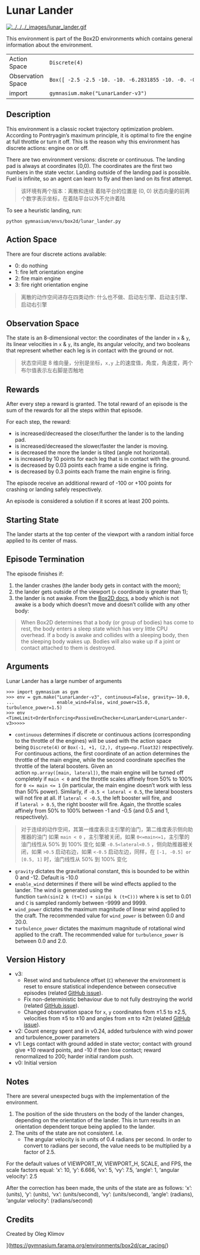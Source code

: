 # Lunar Lander

[![../../../_images/lunar_lander.gif](https://gymnasium.farama.org/_images/lunar_lander.gif)](https://gymnasium.farama.org/_images/lunar_lander.gif)

This environment is part of the Box2D environments which contains general information about the environment.

|                   |                                                                                                                |
| ----------------- | -------------------------------------------------------------------------------------------------------------- |
| Action Space      | `Discrete(4)`                                                                                                  |
| Observation Space | `Box([ -2.5 -2.5 -10. -10. -6.2831855 -10. -0. -0. ], [ 2.5 2.5 10. 10. 6.2831855 10. 1. 1. ], (8,), float32)` |
| import            | `gymnasium.make("LunarLander-v3")`                                                                             |

## Description
This environment is a classic rocket trajectory optimization problem. According to Pontryagin’s maximum principle, it is optimal to fire the engine at full throttle or turn it off. This is the reason why this environment has discrete actions: engine on or off.

There are two environment versions: discrete or continuous. The landing pad is always at coordinates (0,0). The coordinates are the first two numbers in the state vector. Landing outside of the landing pad is possible. Fuel is infinite, so an agent can learn to fly and then land on its first attempt.
>  该环境有两个版本：离散和连续
>  着陆平台的位置是 (0, 0)
>  状态向量的前两个数字表示坐标，在着陆平台以外不允许着陆

To see a heuristic landing, run:

```
python gymnasium/envs/box2d/lunar_lander.py
```

## Action Space
There are four discrete actions available:

- 0: do nothing
- 1: fire left orientation engine
- 2: fire main engine
- 3: fire right orientation engine

>  离散的动作空间进存在四类动作: 什么也不做、启动左引擎、启动主引擎、启动右引擎

## Observation Space
The state is an 8-dimensional vector: the coordinates of the lander in `x` & `y`, its linear velocities in `x` & `y`, its angle, its angular velocity, and two booleans that represent whether each leg is in contact with the ground or not.

>  状态空间是 8 维向量，分别是坐标，`x,y` 上的速度值，角度，角速度，两个布尔值表示左右脚是否触地

## Rewards
After every step a reward is granted. The total reward of an episode is the sum of the rewards for all the steps within that episode.

For each step, the reward:

- is increased/decreased the closer/further the lander is to the landing pad.
- is increased/decreased the slower/faster the lander is moving.
- is decreased the more the lander is tilted (angle not horizontal).
- is increased by 10 points for each leg that is in contact with the ground.
- is decreased by 0.03 points each frame a side engine is firing.
- is decreased by 0.3 points each frame the main engine is firing.

The episode receive an additional reward of -100 or +100 points for crashing or landing safely respectively.

An episode is considered a solution if it scores at least 200 points.

## Starting State
The lander starts at the top center of the viewport with a random initial force applied to its center of mass.

## Episode Termination
The episode finishes if:

1. the lander crashes (the lander body gets in contact with the moon);
2. the lander gets outside of the viewport (`x` coordinate is greater than 1);
3. the lander is not awake. From the [Box2D docs](https://box2d.org/documentation/md__d_1__git_hub_box2d_docs_dynamics.html#autotoc_md61), a body which is not awake is a body which doesn’t move and doesn’t collide with any other body:

> When Box2D determines that a body (or group of bodies) has come to rest, the body enters a sleep state which has very little CPU overhead. If a body is awake and collides with a sleeping body, then the sleeping body wakes up. Bodies will also wake up if a joint or contact attached to them is destroyed.

## Arguments
Lunar Lander has a large number of arguments

```
>>> import gymnasium as gym
>>> env = gym.make("LunarLander-v3", continuous=False, gravity=-10.0,
...                enable_wind=False, wind_power=15.0, turbulence_power=1.5)
>>> env
<TimeLimit<OrderEnforcing<PassiveEnvChecker<LunarLander<LunarLander-v3>>>>>
```

- `continuous` determines if discrete or continuous actions (corresponding to the throttle of the engines) will be used with the action space being `Discrete(4)` or `Box(-1, +1, (2,), dtype=np.float32)` respectively. For continuous actions, the first coordinate of an action determines the throttle of the main engine, while the second coordinate specifies the throttle of the lateral boosters. Given an action `np.array([main, lateral])`, the main engine will be turned off completely if `main < 0` and the throttle scales affinely from 50% to 100% for `0 <= main <= 1` (in particular, the main engine doesn’t work with less than 50% power). Similarly, if `-0.5 < lateral < 0.5`, the lateral boosters will not fire at all. If `lateral < -0.5`, the left booster will fire, and if `lateral > 0.5`, the right booster will fire. Again, the throttle scales affinely from 50% to 100% between -1 and -0.5 (and 0.5 and 1, respectively).
>  对于连续的动作空间，其第一维度表示主引擎的油门，第二维度表示侧向助推器的油门
>  如果 `main < 0` ，主引擎被关闭，如果 `0<=main<=1`，主引擎的油门线性从 50% 到 100% 变化
>  如果 `-0.5<lateral<0.5` ，侧向助推器被关闭，如果 `>0.5` 启动右边，如果 `<-0.5` 启动左边，同样，在 `[-1, -0.5] or [0.5, 1]` 时，油门线性从 50% 到 100% 变化

- `gravity` dictates the gravitational constant, this is bounded to be within 0 and -12. Default is -10.0
- `enable_wind` determines if there will be wind effects applied to the lander. The wind is generated using the function `tanh(sin(2 k (t+C)) + sin(pi k (t+C)))` where `k` is set to 0.01 and `C` is sampled randomly between -9999 and 9999.
- `wind_power` dictates the maximum magnitude of linear wind applied to the craft. The recommended value for `wind_power` is between 0.0 and 20.0.
- `turbulence_power` dictates the maximum magnitude of rotational wind applied to the craft. The recommended value for `turbulence_power` is between 0.0 and 2.0.

## Version History

- v3:
    - Reset wind and turbulence offset (`C`) whenever the environment is reset to ensure statistical independence between consecutive episodes (related [GitHub issue](https://github.com/Farama-Foundation/Gymnasium/issues/954)).
    - Fix non-deterministic behaviour due to not fully destroying the world (related [GitHub issue](https://github.com/Farama-Foundation/Gymnasium/issues/728)).
    - Changed observation space for `x`, `y` coordinates from ±1.5 to ±2.5, velocities from ±5 to ±10 and angles from ±π to ±2π (related [GitHub issue](https://github.com/Farama-Foundation/Gymnasium/issues/752)).
- v2: Count energy spent and in v0.24, added turbulence with wind power and turbulence_power parameters
- v1: Legs contact with ground added in state vector; contact with ground give +10 reward points, and -10 if then lose contact; reward renormalized to 200; harder initial random push.
- v0: Initial version

## Notes
There are several unexpected bugs with the implementation of the environment.

1. The position of the side thrusters on the body of the lander changes, depending on the orientation of the lander. This in turn results in an orientation dependent torque being applied to the lander.
2. The units of the state are not consistent. I.e.
    - The angular velocity is in units of 0.4 radians per second. In order to convert to radians per second, the value needs to be multiplied by a factor of 2.5.

For the default values of VIEWPORT_W, VIEWPORT_H, SCALE, and FPS, the scale factors equal: ‘x’: 10, ‘y’: 6.666, ‘vx’: 5, ‘vy’: 7.5, ‘angle’: 1, ‘angular velocity’: 2.5

After the correction has been made, the units of the state are as follows: ‘x’: (units), ‘y’: (units), ‘vx’: (units/second), ‘vy’: (units/second), ‘angle’: (radians), ‘angular velocity’: (radians/second)

## Credits
Created by Oleg Klimov

  




](https://gymnasium.farama.org/environments/box2d/car_racing/)